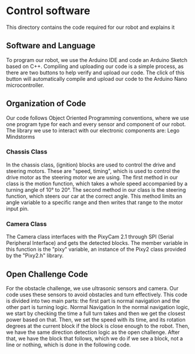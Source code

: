 Control software
====

This directory contains the code required for our robot and explains it

## Software and Language
To program our robot, we use the Arduino IDE and code an Arduino Sketch based on C++. Compiling and uploading our code is a simple process, as there are two buttons to help verify and upload our code. The click of this button will automatically compile and upload our code to the Arduino Nano microcontroller.

## Organization of Code
Our code follows Object Oriented Programming conventions, where we use one program type for each and every sensor and component of our robot. The library we use to interact with our electronic components are: Lego Mindstorms
### Chassis Class
In the chassis class, (ignition) blocks are used to control the drive and steering motors. These are "speed, timing", which is used to control the drive motor as the steering motor we are using.
The first method in our class is the motion function, which takes a whole speed accompanied by a turning angle of 10° to 20°. 
The second method in our class is the steering function, which steers our car at the correct angle. This method limits an angle variable to a specific range and then writes that range to the motor input pin.

### Camera Class
The Camera class interfaces with the PixyCam 2.1 through SPI (Serial Peripheral Interface) and gets the detected blocks. The member variable in this function is the "pixy" variable, an instance of the Pixy2 class provided by the "Pixy2.h" library. 


## Open Challenge Code
For the obstacle challenge, we use ultrasonic sensors and camera. Our code uses these sensors to avoid obstacles and turn effectively. This code is divided into two main parts: the first part is normal navigation and the other part is turning logic.
Normal Navigation
In the normal navigation logic, we start by checking the time a full turn takes and then we get the closest power based on that. Then, we set the speed with its time, and its rotation degrees at the current block if the block is close enough to the robot.
Then, we have the same direction detection logic as the open challenge. After that, we have the block that follows, which we do if we see a block, not a line or nothing, which is done in the following code.
